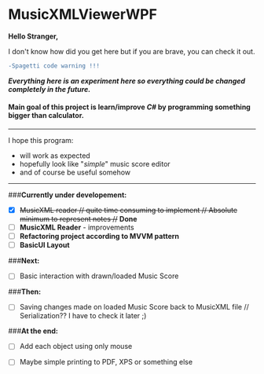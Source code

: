 # MusicXMLViewerWPF

**Hello Stranger,**

I don't know how did you get here but if you are brave, you can check it out.
```diff
-Spagetti code warning !!!
```

**_Everything here is an experiment here so everything could be changed completely in the future._**
#### Main goal of this project is learn/improve _C#_ by programming something bigger than calculator.
---
I hope this program:
-  will work as expected
-  hopefully look like "_simple_" music score editor
-  and of course be useful somehow 


___


###**Currently under developement:**
   - [x] ~~MusicXML reader // quite time consuming to implement // Absolute minimum to represent notes //~~ **Done**
   - [ ] **MusicXML Reader** - improvements
   - [ ] **Refactoring project according to MVVM pattern**
   - [ ] **BasicUI Layout**

###**Next:**

   - [ ] Basic interaction with drawn/loaded Music Score

###**Then:**                                               
  - [ ] Saving changes made on loaded Music Score back to MusicXML file // Serialization?? I have to check it later ;) 
    
###**At the end:**  
  - [ ] Add each object using only mouse 
  - [ ] Maybe simple printing to PDF, XPS or something else

